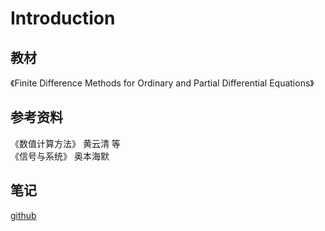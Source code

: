 # Introduction

## 教材  

《Finite Difference Methods for Ordinary and Partial Differential Equations》

## 参考资料  
《数值计算方法》 黄云清 等  
《信号与系统》 奥本海默

## 笔记

[github](https://github.com/qgdr/Finite-Difference-Methods)
